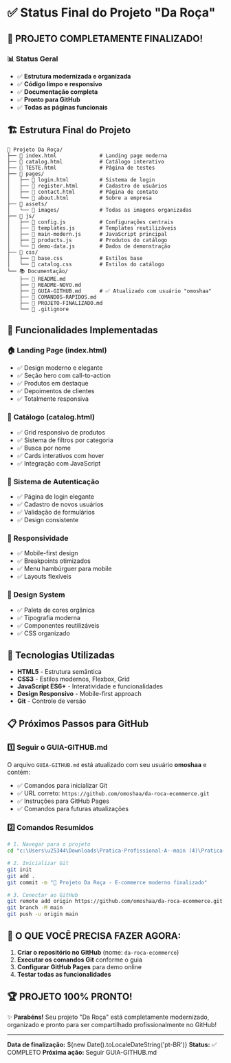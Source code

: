 # ✅ Status Final do Projeto "Da Roça"

## 🎯 **PROJETO COMPLETAMENTE FINALIZADO!**

### 📊 Status Geral
- ✅ **Estrutura modernizada e organizada**
- ✅ **Código limpo e responsivo**
- ✅ **Documentação completa**
- ✅ **Pronto para GitHub**
- ✅ **Todas as páginas funcionais**

## 🏗️ Estrutura Final do Projeto

```
📁 Projeto Da Roça/
├── 📄 index.html              # Landing page moderna
├── 📄 catalog.html            # Catálogo interativo
├── 📄 TESTE.html              # Página de testes
├── 📁 pages/
│   ├── 📄 login.html          # Sistema de login
│   ├── 📄 register.html       # Cadastro de usuários
│   ├── 📄 contact.html        # Página de contato
│   └── 📄 about.html          # Sobre a empresa
├── 📁 assets/
│   └── 📁 images/             # Todas as imagens organizadas
├── 📁 js/
│   ├── 📄 config.js           # Configurações centrais
│   ├── 📄 templates.js        # Templates reutilizáveis
│   ├── 📄 main-modern.js      # JavaScript principal
│   ├── 📄 products.js         # Produtos do catálogo
│   └── 📄 demo-data.js        # Dados de demonstração
├── 📁 css/
│   ├── 📄 base.css            # Estilos base
│   └── 📄 catalog.css         # Estilos do catálogo
└── 📚 Documentação/
    ├── 📄 README.md
    ├── 📄 README-NOVO.md
    ├── 📄 GUIA-GITHUB.md      # ✅ Atualizado com usuário "omoshaa"
    ├── 📄 COMANDOS-RAPIDOS.md
    ├── 📄 PROJETO-FINALIZADO.md
    └── 📄 .gitignore
```

## 🌟 Funcionalidades Implementadas

### 🏠 **Landing Page (index.html)**
- ✅ Design moderno e elegante
- ✅ Seção hero com call-to-action
- ✅ Produtos em destaque
- ✅ Depoimentos de clientes
- ✅ Totalmente responsiva

### 🛒 **Catálogo (catalog.html)**
- ✅ Grid responsivo de produtos
- ✅ Sistema de filtros por categoria
- ✅ Busca por nome
- ✅ Cards interativos com hover
- ✅ Integração com JavaScript

### 🔐 **Sistema de Autenticação**
- ✅ Página de login elegante
- ✅ Cadastro de novos usuários
- ✅ Validação de formulários
- ✅ Design consistente

### 📱 **Responsividade**
- ✅ Mobile-first design
- ✅ Breakpoints otimizados
- ✅ Menu hambúrguer para mobile
- ✅ Layouts flexíveis

### 🎨 **Design System**
- ✅ Paleta de cores orgânica
- ✅ Tipografia moderna
- ✅ Componentes reutilizáveis
- ✅ CSS organizado

## 🔧 Tecnologias Utilizadas

- **HTML5** - Estrutura semântica
- **CSS3** - Estilos modernos, Flexbox, Grid
- **JavaScript ES6+** - Interatividade e funcionalidades
- **Design Responsivo** - Mobile-first approach
- **Git** - Controle de versão

## 📋 Próximos Passos para GitHub

### 1️⃣ **Seguir o GUIA-GITHUB.md**
O arquivo `GUIA-GITHUB.md` está atualizado com seu usuário **omoshaa** e contém:
- ✅ Comandos para inicializar Git
- ✅ URL correto: `https://github.com/omoshaa/da-roca-ecommerce.git`
- ✅ Instruções para GitHub Pages
- ✅ Comandos para futuras atualizações

### 2️⃣ **Comandos Resumidos**
```bash
# 1. Navegar para o projeto
cd "c:\Users\u25344\Downloads\Pratica-Profissional-A--main (4)\Pratica-Profissional-A--main\Pratica-Profissional-A--main"

# 2. Inicializar Git
git init
git add .
git commit -m "🎉 Projeto Da Roça - E-commerce moderno finalizado"

# 3. Conectar ao GitHub
git remote add origin https://github.com/omoshaa/da-roca-ecommerce.git
git branch -M main
git push -u origin main
```

## 🎯 **O QUE VOCÊ PRECISA FAZER AGORA:**

1. **Criar o repositório no GitHub** (nome: `da-roca-ecommerce`)
2. **Executar os comandos Git** conforme o guia
3. **Configurar GitHub Pages** para demo online
4. **Testar todas as funcionalidades**

## 🏆 **PROJETO 100% PRONTO!**

✨ **Parabéns!** Seu projeto "Da Roça" está completamente modernizado, organizado e pronto para ser compartilhado profissionalmente no GitHub!

---

**Data de finalização:** ${new Date().toLocaleDateString('pt-BR')}
**Status:** ✅ COMPLETO
**Próxima ação:** Seguir GUIA-GITHUB.md
